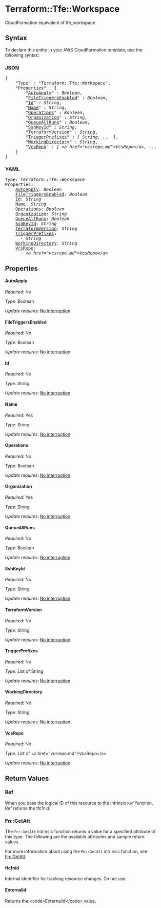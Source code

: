 # Terraform::Tfe::Workspace

CloudFormation equivalent of tfe_workspace

## Syntax

To declare this entity in your AWS CloudFormation template, use the following syntax:

### JSON

<pre>
{
    "Type" : "Terraform::Tfe::Workspace",
    "Properties" : {
        "<a href="#autoapply" title="AutoApply">AutoApply</a>" : <i>Boolean</i>,
        "<a href="#filetriggersenabled" title="FileTriggersEnabled">FileTriggersEnabled</a>" : <i>Boolean</i>,
        "<a href="#id" title="Id">Id</a>" : <i>String</i>,
        "<a href="#name" title="Name">Name</a>" : <i>String</i>,
        "<a href="#operations" title="Operations">Operations</a>" : <i>Boolean</i>,
        "<a href="#organization" title="Organization">Organization</a>" : <i>String</i>,
        "<a href="#queueallruns" title="QueueAllRuns">QueueAllRuns</a>" : <i>Boolean</i>,
        "<a href="#sshkeyid" title="SshKeyId">SshKeyId</a>" : <i>String</i>,
        "<a href="#terraformversion" title="TerraformVersion">TerraformVersion</a>" : <i>String</i>,
        "<a href="#triggerprefixes" title="TriggerPrefixes">TriggerPrefixes</a>" : <i>[ String, ... ]</i>,
        "<a href="#workingdirectory" title="WorkingDirectory">WorkingDirectory</a>" : <i>String</i>,
        "<a href="#vcsrepo" title="VcsRepo">VcsRepo</a>" : <i>[ &lt;a href=&#34;vcsrepo.md&#34;&gt;VcsRepo&lt;/a&gt;, ... ]</i>
    }
}
</pre>

### YAML

<pre>
Type: Terraform::Tfe::Workspace
Properties:
    <a href="#autoapply" title="AutoApply">AutoApply</a>: <i>Boolean</i>
    <a href="#filetriggersenabled" title="FileTriggersEnabled">FileTriggersEnabled</a>: <i>Boolean</i>
    <a href="#id" title="Id">Id</a>: <i>String</i>
    <a href="#name" title="Name">Name</a>: <i>String</i>
    <a href="#operations" title="Operations">Operations</a>: <i>Boolean</i>
    <a href="#organization" title="Organization">Organization</a>: <i>String</i>
    <a href="#queueallruns" title="QueueAllRuns">QueueAllRuns</a>: <i>Boolean</i>
    <a href="#sshkeyid" title="SshKeyId">SshKeyId</a>: <i>String</i>
    <a href="#terraformversion" title="TerraformVersion">TerraformVersion</a>: <i>String</i>
    <a href="#triggerprefixes" title="TriggerPrefixes">TriggerPrefixes</a>: <i>
      - String</i>
    <a href="#workingdirectory" title="WorkingDirectory">WorkingDirectory</a>: <i>String</i>
    <a href="#vcsrepo" title="VcsRepo">VcsRepo</a>: <i>
      - &lt;a href=&#34;vcsrepo.md&#34;&gt;VcsRepo&lt;/a&gt;</i>
</pre>

## Properties

#### AutoApply

_Required_: No

_Type_: Boolean

_Update requires_: [No interruption](https://docs.aws.amazon.com/AWSCloudFormation/latest/UserGuide/using-cfn-updating-stacks-update-behaviors.html#update-no-interrupt)

#### FileTriggersEnabled

_Required_: No

_Type_: Boolean

_Update requires_: [No interruption](https://docs.aws.amazon.com/AWSCloudFormation/latest/UserGuide/using-cfn-updating-stacks-update-behaviors.html#update-no-interrupt)

#### Id

_Required_: No

_Type_: String

_Update requires_: [No interruption](https://docs.aws.amazon.com/AWSCloudFormation/latest/UserGuide/using-cfn-updating-stacks-update-behaviors.html#update-no-interrupt)

#### Name

_Required_: Yes

_Type_: String

_Update requires_: [No interruption](https://docs.aws.amazon.com/AWSCloudFormation/latest/UserGuide/using-cfn-updating-stacks-update-behaviors.html#update-no-interrupt)

#### Operations

_Required_: No

_Type_: Boolean

_Update requires_: [No interruption](https://docs.aws.amazon.com/AWSCloudFormation/latest/UserGuide/using-cfn-updating-stacks-update-behaviors.html#update-no-interrupt)

#### Organization

_Required_: Yes

_Type_: String

_Update requires_: [No interruption](https://docs.aws.amazon.com/AWSCloudFormation/latest/UserGuide/using-cfn-updating-stacks-update-behaviors.html#update-no-interrupt)

#### QueueAllRuns

_Required_: No

_Type_: Boolean

_Update requires_: [No interruption](https://docs.aws.amazon.com/AWSCloudFormation/latest/UserGuide/using-cfn-updating-stacks-update-behaviors.html#update-no-interrupt)

#### SshKeyId

_Required_: No

_Type_: String

_Update requires_: [No interruption](https://docs.aws.amazon.com/AWSCloudFormation/latest/UserGuide/using-cfn-updating-stacks-update-behaviors.html#update-no-interrupt)

#### TerraformVersion

_Required_: No

_Type_: String

_Update requires_: [No interruption](https://docs.aws.amazon.com/AWSCloudFormation/latest/UserGuide/using-cfn-updating-stacks-update-behaviors.html#update-no-interrupt)

#### TriggerPrefixes

_Required_: No

_Type_: List of String

_Update requires_: [No interruption](https://docs.aws.amazon.com/AWSCloudFormation/latest/UserGuide/using-cfn-updating-stacks-update-behaviors.html#update-no-interrupt)

#### WorkingDirectory

_Required_: No

_Type_: String

_Update requires_: [No interruption](https://docs.aws.amazon.com/AWSCloudFormation/latest/UserGuide/using-cfn-updating-stacks-update-behaviors.html#update-no-interrupt)

#### VcsRepo

_Required_: No

_Type_: List of &lt;a href=&#34;vcsrepo.md&#34;&gt;VcsRepo&lt;/a&gt;

_Update requires_: [No interruption](https://docs.aws.amazon.com/AWSCloudFormation/latest/UserGuide/using-cfn-updating-stacks-update-behaviors.html#update-no-interrupt)

## Return Values

### Ref

When you pass the logical ID of this resource to the intrinsic `Ref` function, Ref returns the tfcfnid.

### Fn::GetAtt

The `Fn::GetAtt` intrinsic function returns a value for a specified attribute of this type. The following are the available attributes and sample return values.

For more information about using the `Fn::GetAtt` intrinsic function, see [Fn::GetAtt](https://docs.aws.amazon.com/AWSCloudFormation/latest/UserGuide/intrinsic-function-reference-getatt.html).

#### tfcfnid

Internal identifier for tracking resource changes. Do not use.

#### ExternalId

Returns the &lt;code&gt;ExternalId&lt;/code&gt; value.

